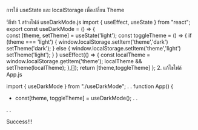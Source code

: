 การใช้ useState และ localStorage เพื่อเปลี่ยน Theme 

วิธีทำ
1.สร้างไฟล์ useDarkMode.js 
import { useEffect, useState } from "react";
export const useDarkMode = () => {  
  const [theme, setTheme] = useState('light');
  const toggleTheme = () => {
    if (theme === 'light') {
      window.localStorage.setItem('theme','dark')
      setTheme('dark');
    } else {
      window.localStorage.setItem('theme','light')
      setTheme('light');
    }
  }
  useEffect(() => {
    const localTheme = window.localStorage.getItem('theme');
    localTheme && setTheme(localTheme);
  },[]);
  return [theme,toggleTheme]
};
2. แก้ไขไฟล์ App.js 

import { useDarkMode } from "./useDarkMode";
.
.
function App() { 
 + const[theme, toggleTheme] = useDarkMode();
.
.
 <Navbar bg={theme} variant={theme} > 
.
.

Success!!! 